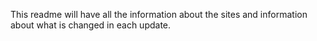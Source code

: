 This readme will have all the information about the sites and information about what is changed in each update.
